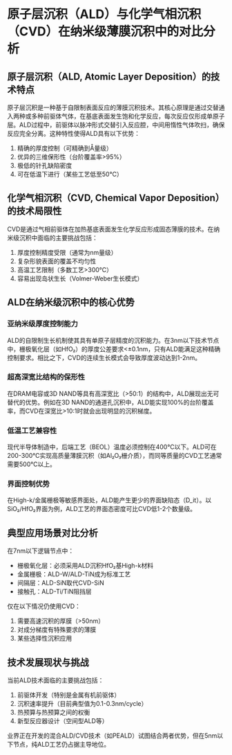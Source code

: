 # 原子层沉积（ALD）与化学气相沉积（CVD）在纳米级薄膜沉积中的对比分析

## 原子层沉积（ALD, Atomic Layer Deposition）的技术特点

原子层沉积是一种基于自限制表面反应的薄膜沉积技术。其核心原理是通过交替通入两种或多种前驱体气体，在基底表面发生饱和化学反应，每次反应仅形成单原子层。ALD过程中，前驱体以脉冲形式交替引入反应腔，中间用惰性气体吹扫，确保反应完全分离。这种特性使得ALD具有以下优势：
1. 精确的厚度控制（可精确到Å量级）
2. 优异的三维保形性（台阶覆盖率>95%）
3. 极低的针孔缺陷密度
4. 可在低温下进行（某些工艺低至50℃）

## 化学气相沉积（CVD, Chemical Vapor Deposition）的技术局限性

CVD是通过气相前驱体在加热基底表面发生化学反应形成固态薄膜的技术。在纳米级沉积中面临的主要挑战包括：
1. 厚度控制精度受限（通常为nm量级）
2. 复杂形貌表面的覆盖不均匀性
3. 高温工艺限制（多数工艺>300℃）
4. 容易出现岛状生长（Volmer-Weber生长模式）

## ALD在纳米级沉积中的核心优势

### 亚纳米级厚度控制能力
ALD的自限制生长机制使其具有单原子层精度的沉积能力。在3nm以下技术节点中，栅极氧化层（如HfO₂）的厚度公差要求<±0.1nm，只有ALD能满足这种精确控制要求。相比之下，CVD的连续生长模式会导致厚度波动达到1-2nm。

### 超高深宽比结构的保形性
在DRAM电容或3D NAND等具有高深宽比（>50:1）的结构中，ALD展现出无可替代的优势。例如在3D NAND的通道孔沉积中，ALD能实现100%的台阶覆盖率，而CVD在深宽比>10:1时就会出现明显的沉积梯度。

### 低温工艺兼容性
现代半导体制造中，后端工艺（BEOL）温度必须控制在400℃以下。ALD可在200-300℃实现高质量薄膜沉积（如Al₂O₃栅介质），而同等质量的CVD工艺通常需要500℃以上。

### 界面控制优势
在High-k/金属栅极等敏感界面处，ALD能产生更少的界面缺陷态（D_it）。以SiO₂/HfO₂界面为例，ALD工艺的界面态密度可比CVD低1-2个数量级。

## 典型应用场景对比分析

在7nm以下逻辑节点中：
- 栅极氧化层：必须采用ALD沉积HfO₂基High-k材料
- 金属栅极：ALD-W/ALD-TiN成为标准工艺
- 间隔层：ALD-SiN取代CVD-SiN
- 接触孔：ALD-Ti/TiN阻挡层

仅在以下情况仍使用CVD：
1. 需要高速沉积的厚膜（>50nm）
2. 对成分梯度有特殊要求的薄膜
3. 某些选择性沉积应用

## 技术发展现状与挑战

当前ALD技术面临的主要挑战包括：
1. 前驱体开发（特别是金属有机前驱体）
2. 沉积速率提升（目前典型值为0.1-0.3nm/cycle）
3. 热预算与热预算之间的权衡
4. 新型反应器设计（空间型ALD等）

业界正在开发的混合ALD/CVD技术（如PEALD）试图结合两者优势，但在5nm以下节点，纯ALD工艺仍占据主导地位。
